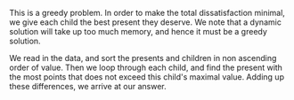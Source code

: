 This is a greedy problem. In order to make the total dissatisfaction minimal, we give each child the best present they deserve. 
We note that a dynamic solution will take up too much memory, and hence it must be a greedy solution.

We read in the data, and sort the presents and children in non ascending order of value. Then we loop through each child, and find the 
present with the most points that does not exceed this child's maximal value. Adding up these differences, we arrive at our answer.
